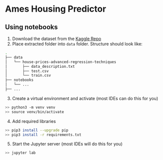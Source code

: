 # Ames Housing Predictor

## Using notebooks

1. Download the dataset from the [Kaggle Repo](https://www.kaggle.com/competitions/house-prices-advanced-regression-techniques/overview)
2. Place extracted folder into `data` folder. Structure should look like:

```bash
.
├── data
│   └── house-prices-advanced-regression-techniques
│       ├── data_description.txt
│       ├── test.csv
│       └── train.csv
├── notebooks
│   └── ...
├── ...
```

3. Create a virtual environment and activate (most IDEs can do this for you)

```bash
>> python3 -m venv venv
>> source venv/bin/activate
```

4. Add required libraries

```bash
>> pip3 install --upgrade pip
>> pip3 install -r requirements.txt
```

5. Start the Jupyter server (most IDEs will do this for you)

```bash
>> jupyter lab
```